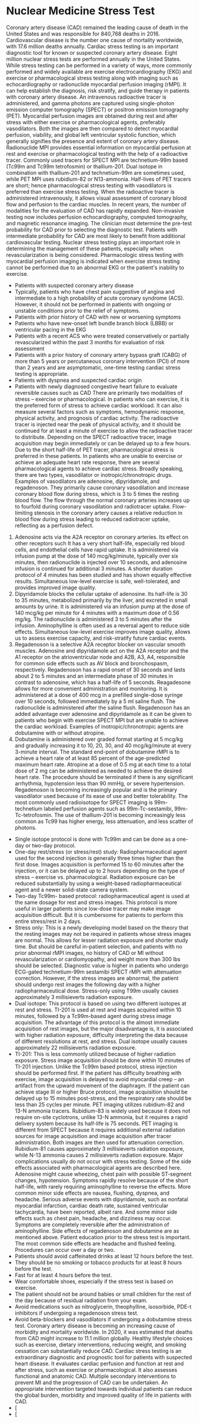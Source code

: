# Nuclear Medicine Stress Test
Coronary artery disease (CAD) remained the leading cause of death in the United States and was responsible for 840,768 deaths in 2016. Cardiovascular disease is the number one cause of mortality worldwide, with 17.6 million deaths annually. Cardiac stress testing is an important diagnostic tool for known or suspected coronary artery disease. Eight million nuclear stress tests are performed annually in the United States.
While stress testing can be performed in a variety of ways, more commonly performed and widely available are exercise electrocardiography (EKG) and exercise or pharmacological stress testing along with imaging such as echocardiography or radionuclide myocardial perfusion imaging (rMPI). It can help establish the diagnosis, risk stratify, and guide therapy in patients with coronary artery disease.
An intravenous radioactive tracer is administered, and gamma photons are captured using single-photon emission computer tomography (SPECT) or positron emission tomography (PET).
Myocardial perfusion images are obtained during rest and after stress with either exercise or pharmacological agents, preferably vasodilators. Both the images are then compared to detect myocardial perfusion, viability, and global left ventricular systolic function, which generally signifies the presence and extent of coronary artery disease.
Radionuclide MPI provides essential information on myocardial perfusion at rest and exercise or pharmacological testing with the help of a radioactive tracer.
Commonly used tracers for SPECT MPI are technetium-99m based (Tc99m and Tc99m tetrofosmin) or thallium-201. Dual isotope in combination with thallium-201 and technetium-99m are sometimes used, while PET MPI uses rubidium-82 or N13-ammonia. Half-lives of PET tracers are short; hence pharmacological stress testing with vasodilators is preferred than exercise stress testing. When the radioactive tracer is administered intravenously, it allows visual assessment of coronary blood flow and perfusion to the cardiac muscles.
In recent years, the number of modalities for the evaluation of CAD has rapidly expanded. Non-invasive testing now includes perfusion echocardiography, computed tomography, and magnetic resonance imaging.
The clinician must determine the pre-test probability for CAD prior to selecting the diagnostic test. Patients with intermediate probability for CAD are most likely to benefit from additional cardiovascular testing. Nuclear stress testing plays an important role in determining the management of these patients, especially when revascularization is being considered.
Pharmacologic stress testing with myocardial perfusion imaging is indicated when exercise stress testing cannot be performed due to an abnormal EKG or the patient's inability to exercise.
- Patients with suspected coronary artery disease
- Typically, patients who have chest pain suggestive of angina and intermediate to a high probability of acute coronary syndrome (ACS). However, it should not be performed in patients with ongoing or unstable conditions prior to the relief of symptoms.
- Patients with prior history of CAD with new or worsening symptoms
- Patients who have new-onset left bundle branch block (LBBB) or ventricular pacing in the EKG
- Patients with a recent ACS who were treated conservatively or partially revascularized within the past 3 months for evaluation of risk assessment
- Patients with a prior history of coronary artery bypass graft (CABG) of more than 5 years or percutaneous coronary intervention (PCI) of more than 2 years and are asymptomatic, one-time testing cardiac stress testing is appropriate.
- Patients with dyspnea and suspected cardiac origin
- Patients with newly diagnosed congestive heart failure to evaluate reversible causes such as CAD
There are primarily two modalities of stress – exercise or pharmacological.
In patients who can exercise, it is the preferred form of stress to achieve cardiac workload. It can also measure several factors such as symptoms, hemodynamic response, physical activity, and prognosis of cardiac activity. The radioactive tracer is injected near the peak of physical activity, and it should be continued for at least a minute of exercise to allow the radioactive tracer to distribute. Depending on the SPECT radioactive tracer, image acquisition may begin immediately or can be delayed up to a few hours. Due to the short half-life of PET tracer, pharmacological stress is preferred in these patients.
In patients who are unable to exercise or achieve an adequate heart rate response, there are several pharmacological agents to achieve cardiac stress. Broadly speaking, there are two types, vasodilator or inotropic/chronotropic drugs.
Examples of vasodilators are adenosine, dipyridamole, and regadenoson. They primarily cause coronary vasodilation and increase coronary blood flow during stress, which is 3 to 5 times the resting blood flow. The flow through the normal coronary arteries increases up to fourfold during coronary vasodilation and radiotracer uptake. Flow-limiting stenosis in the coronary artery causes a relative reduction in blood flow during stress leading to reduced radiotracer uptake, reflecting as a perfusion defect.
1. Adenosine acts via the A2A receptor on coronary arteries. Its effect on other receptors such It has a very short half-life, especially red blood cells, and endothelial cells have rapid uptake. It is administered via infusion pump at the dose of 140 mcg/kg/minute, typically over six minutes, then radionuclide is injected over 10 seconds, and adenosine infusion is continued for additional 3 minutes. A shorter duration protocol of 4 minutes has been studied and has shown equally effective results. Simultaneous low-level exercise is safe, well-tolerated, and provides improved image quality.
1. Dipyridamole blocks the cellular uptake of adenosine. Its half-life is 30 to 35 minutes, metabolized primarily by the liver, and excreted in small amounts by urine. It is administered via an infusion pump at the dose of 140 mcg/kg per minute for 4 minutes with a maximum dose of 0.56 mg/kg. The radionuclide is administered 3 to 5 minutes after the infusion. Aminophylline is often used as a reversal agent to reduce side effects. Simultaneous low-level exercise improves image quality, allows us to assess exercise capacity, and risk-stratify future cardiac events.
1. Regadenoson is a selective A2A receptor blocker on vascular smooth muscles. Adenosine and dipyridamole act on the A2A receptor and the A1 receptor on the atrioventricular node and A2B, A3, A4, responsible for common side effects such as AV block and bronchospasm, respectively. Regadenoson has a rapid onset of 30 seconds and lasts about 2 to 5 minutes and an intermediate phase of 30 minutes in contrast to adenosine, which has a half-life of 5 seconds. Reagadesone allows for more convenient administration and monitoring. It is administered at a dose of 400 mcg in a prefilled single-dose syringe over 10 seconds, followed immediately by a 5 ml saline flush. The radionuclide is administered after the saline flush. Regadenoson has an added advantage over adenosine and dipyridamole as it can be given to patients who begin with exercise SPECT MPI but are unable to achieve the cardiac workload.
Examples of inotropic/chronotropic agents are dobutamine with or without atropine.
1. Dobutamine is administered over graded format starting at 5 mcg/kg and gradually increasing it to 10, 20, 30, and 40 mcg/kg/minute at every 3-minute interval. The standard end-point of dobutamine rMPI is to achieve a heart rate of at least 85 percent of the age-predicted maximum heart rate. Atropine at a dose of 0.5 mg at each time to a total dose of 2 mg can be administered as needed to achieve the desired heart rate. The procedure should be terminated if there is any significant arrhythmia, hypotension less than 90 mmHg, or severe hypertension. Regadenoson is becoming increasingly popular and is the primary vasodilator used because of its ease of use and better tolerability.
The most commonly used radioisotope for SPECT imaging is 99m-technetium labeled perfusion agents such as 99m-Tc-sestamibi, 99m-Tc-tetrofosmin. The use of thallium-201 is becoming increasingly less common as Tc99 has higher energy, less attenuation, and less scatter of photons.
- Single isotope protocol is done with Tc99m and can be done as a one-day or two-day protocol.
- One-day rest/stress (or stress/rest) study: Radiopharmaceutical agent used for the second injection is generally three times higher than the first dose. Images acquisition is performed 15 to 60 minutes after the injection, or it can be delayed up to 2 hours depending on the type of stress – exercise vs. pharmacological. Radiation exposure can be reduced substantially by using a weight-based radiopharmaceutical agent and a newer solid-state camera system.
- Two-day Tc99m- based protocol: radiopharmaceutical agent is used at the same dosage for rest and stress images. This protocol is more useful in larger patients since low-dose tracer may make image acquisition difficult. But it is cumbersome for patients to perform this entire stress/rest in 2 days.
- Stress only: This is a newly developing model based on the theory that the resting images may not be required in patients whose stress images are normal. This allows for lesser radiation exposure and shorter study time. But should be careful in-patient selection, and patients with no prior abnormal rMPI images, no history of CAD or MI without revascularization or cardiomyopathy, and weight more than 300 lbs should be selected. Diagnostic value is higher in patients who undergo ECG-gated technetium-99m sestamibi SPECT rMPI with attenuation correction. However, if the stress images are abnormal, the patient should undergo rest images the following day with a higher radiopharmaceutical dose. Stress-only using T99m usually causes approximately 3 millisieverts radiation exposure.
- Dual isotope: This protocol is based on using two different isotopes at rest and stress. TI-201 is used at rest and images acquired within 10 minutes, followed by a Tc99m-based agent during stress image acquisition. The advantage of this protocol is the almost immediate acquisition of rest images, but the major disadvantage is, it is associated with higher radiation exposure, difficulty interpreting the data because of different resolutions at rest, and stress. Dual isotope usually causes approximately 22 millisieverts radiation exposure.
- TI-201: This is less commonly utilized because of higher radiation exposure. Stress image acquisition should be done within 10 minutes of TI-201 injection. Unlike the Tc99m based protocol, stress injection should be performed first. If the patient has difficulty breathing with exercise, image acquisition is delayed to avoid myocardial creep – an artifact from the upward movement of the diaphragm. If the patient can achieve stage III or higher Bruce protocol, image acquisition should be delayed up to 15 minutes post-stress, and the respiratory rate should be less than 25 cycles per minute.
PET imaging utilizes rubidium-82 and 13-N ammonia tracers. Rubidium-83 is widely used because it does not require on-site cyclotrons, unlike 13-N ammonia, but it requires a rapid delivery system because its half-life is 75 seconds. PET imaging is different from SPECT because it requires additional external radiation sources for image acquisition and image acquisition after tracer administration. Both images are then used for attenuation correction. Rubidium-81 causes approximately 3 millisieverts radiation exposure, while N-13 ammonia causes 2 millisieverts radiation exposure.
Major complications usually do not occur with stress testing. Some of the side effects associated with pharmacological agents are described here.
Adenosine might cause wheezing, chest pain with possible ST-segment changes, hypotension. Symptoms rapidly resolve because of the short half-life, with rarely requiring aminophylline to reverse the effects. More common minor side effects are nausea, flushing, dyspnea, and headache.
Serious adverse events with dipyridamole, such as nonfatal myocardial infarction, cardiac death rate, sustained ventricular tachycardia, have been reported, albeit rare. And some minor side effects such as chest pain, headache, and dizziness may occur. Symptoms are completely reversible after the administration of aminophylline. Side effects of regadenoson and dobutamine are as mentioned above.
Patient education prior to the stress test is important. The most common side effects are headache and flushed feeling. Procedures can occur over a day or two.
- Patients should avoid caffeinated drinks at least 12 hours before the test.
- They should be no smoking or tobacco products for at least 8 hours before the test.
- Fast for at least 4 hours before the test.
- Wear comfortable shoes, especially if the stress test is based on exercise.
- The patient should not be around babies or small children for the rest of the day because of residual radiation from your exam.
- Avoid medications such as nitroglycerin, theophylline, isosorbide, PDE-t inhibitors if undergoing a regadenoson stress test.
- Avoid beta-blockers and vasodilators if undergoing a dobutamine stress test.
Coronary artery disease is becoming an increasing cause of morbidity and mortality worldwide. In 2020, it was estimated that deaths from CAD might increase to 11.1 million globally. Healthy lifestyle choices such as exercise, dietary interventions, reducing weight, and smoking cessation can substantially reduce CAD. Cardiac stress testing is an extraordinary diagnostic and prognostic tool for patients with suspected heart disease. It evaluates cardiac perfusion and function at rest and after stress, such as exercise or pharmacological. It also assesses functional and anatomic CAD. Multiple secondary interventions to prevent MI and the progression of CAD can be undertaken. An appropriate intervention targeted towards individual patients can reduce the global burden, morbidity and improved quality of life in patients with CAD.
- [
- [